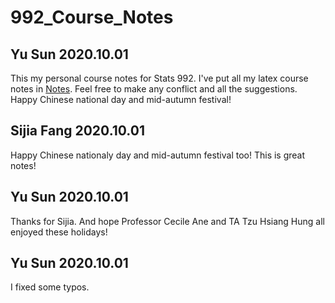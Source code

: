 # 992_Course_Notes
## Yu Sun 2020.10.01
This my personal course notes for Stats 992. I've put all my latex course notes in [Notes](Notes). Feel free to make any conflict and all the suggestions. Happy Chinese national day and mid-autumn festival!

## Sijia Fang 2020.10.01
Happy Chinese nationaly day and mid-autumn festival too! This is great notes!

## Yu Sun 2020.10.01
Thanks for Sijia. And hope Professor Cecile Ane and TA Tzu Hsiang Hung all enjoyed these holidays!

## Yu Sun 2020.10.01
I fixed some typos.